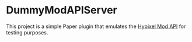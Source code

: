# DummyModAPIServer

This project is a simple Paper plugin that emulates the [Hypixel Mod API](https://github.com/HypixelDev/ModAPI) for testing purposes.